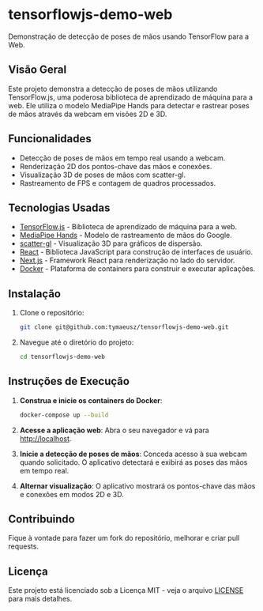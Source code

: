 
# tensorflowjs-demo-web

Demonstração de detecção de poses de mãos usando TensorFlow para a Web.

## Visão Geral

Este projeto demonstra a detecção de poses de mãos utilizando TensorFlow.js, uma poderosa biblioteca de aprendizado de máquina para a web. Ele utiliza o modelo MediaPipe Hands para detectar e rastrear poses de mãos através da webcam em visões 2D e 3D.

## Funcionalidades

- Detecção de poses de mãos em tempo real usando a webcam.
- Renderização 2D dos pontos-chave das mãos e conexões.
- Visualização 3D de poses de mãos com scatter-gl.
- Rastreamento de FPS e contagem de quadros processados.

## Tecnologias Usadas

- [TensorFlow.js](https://www.tensorflow.org/js) - Biblioteca de aprendizado de máquina para a web.
- [MediaPipe Hands](https://google.github.io/mediapipe/solutions/hands.html) - Modelo de rastreamento de mãos do Google.
- [scatter-gl](https://github.com/scatter-plot/scatter-gl) - Visualização 3D para gráficos de dispersão.
- [React](https://reactjs.org/) - Biblioteca JavaScript para construção de interfaces de usuário.
- [Next.js](https://nextjs.org/) - Framework React para renderização no lado do servidor.
- [Docker](https://www.docker.com/) - Plataforma de containers para construir e executar aplicações.

## Instalação

1. Clone o repositório:

   ```bash
   git clone git@github.com:tymaeusz/tensorflowjs-demo-web.git
   ```

2. Navegue até o diretório do projeto:

   ```bash
   cd tensorflowjs-demo-web
   ```

## Instruções de Execução

1. **Construa e inicie os containers do Docker**:

   ```bash
   docker-compose up --build
   ```

2. **Acesse a aplicação web**: Abra o seu navegador e vá para [http://localhost](http://localhost).

3. **Inicie a detecção de poses de mãos**: Conceda acesso à sua webcam quando solicitado. O aplicativo detectará e exibirá as poses das mãos em tempo real.

4. **Alternar visualização**: O aplicativo mostrará os pontos-chave das mãos e conexões em modos 2D e 3D.

## Contribuindo

Fique à vontade para fazer um fork do repositório, melhorar e criar pull requests.

## Licença

Este projeto está licenciado sob a Licença MIT - veja o arquivo [LICENSE](LICENSE.MD) para mais detalhes.